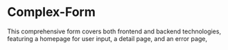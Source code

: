 # Complex-Form
This comprehensive form covers both frontend and backend technologies, featuring a homepage for user input, a detail page, and an error page,
